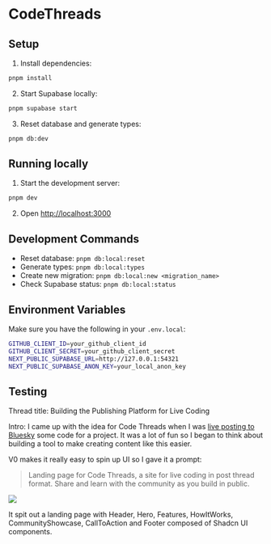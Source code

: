 # CodeThreads

## Setup

1. Install dependencies:
```bash
pnpm install
```

2. Start Supabase locally:
```bash
pnpm supabase start
```

3. Reset database and generate types:
```bash
pnpm db:dev
```

## Running locally

1. Start the development server:
```bash
pnpm dev
```

2. Open [http://localhost:3000](http://localhost:3000)

## Development Commands

- Reset database: `pnpm db:local:reset`
- Generate types: `pnpm db:local:types`
- Create new migration: `pnpm db:local:new <migration_name>`
- Check Supabase status: `pnpm db:local:status`

## Environment Variables

Make sure you have the following in your `.env.local`:
```bash
GITHUB_CLIENT_ID=your_github_client_id
GITHUB_CLIENT_SECRET=your_github_client_secret
NEXT_PUBLIC_SUPABASE_URL=http://127.0.0.1:54321
NEXT_PUBLIC_SUPABASE_ANON_KEY=your_local_anon_key
```

## Testing

Thread title:
Building the Publishing Platform for Live Coding

Intro:
I came up with the idea for Code Threads when I was [live posting to Bluesky](https://bsky.app/profile/johnnybuilds.bsky.social/post/3lct4orsaqc25) some code for a project. It was a lot of fun so I began to think about building a tool to make creating content like this easier. 

V0 makes it really easy to spin up UI so I gave it a prompt:

> Landing page for Code Threads, a site for live coding in post thread format. Share and learn with the community as you build in public.

![](https://d22ircbunvt96b.cloudfront.net/thread-images/johnnybuilds/1735266557154.png)

It spit out a landing page with Header, Hero, Features, HowItWorks, CommunityShowcase, CallToAction and Footer composed of Shadcn UI components.
